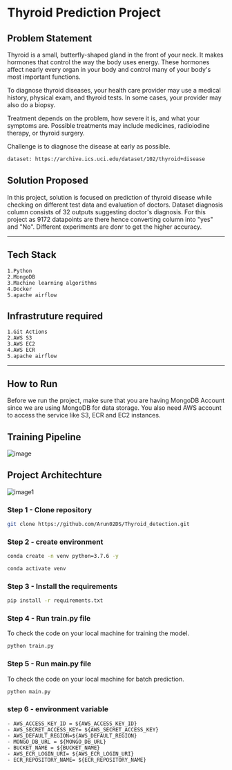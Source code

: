 # Thyroid Prediction Project

## Problem Statement
Thyroid is a small, butterfly-shaped gland in the front of your neck. It makes hormones that control the way the body uses energy. These hormones affect nearly every organ in your body and control many of your body's most important functions.

To diagnose thyroid diseases, your health care provider may use a medical history, physical exam, and thyroid tests. In some cases, your provider may also do a biopsy.

Treatment depends on the problem, how severe it is, and what your symptoms are. Possible treatments may include medicines, radioiodine therapy, or thyroid surgery.

Challenge is to diagnose the disease at early as possible.

```bash
dataset: https://archive.ics.uci.edu/dataset/102/thyroid+disease
```
## Solution Proposed
In this project, solution is focused on prediction of thyroid disease while checking on different test data and evaluation of doctors. Dataset diagnosis column consists of 32 outputs suggesting doctor's diagnosis. For this project as 9172 datapoints are there hence converting column into "yes" and "No". Different experiments are donr to get the higher accuracy.

--------

## Tech Stack
    1.Python
    2.MongoDB
    3.Machine learning algorithms
    4.Docker
    5.apache airflow

## Infrastruture required
    1.Git Actions
    2.AWS S3
    3.AWS EC2
    4.AWS ECR
    5.apache airflow

--------

## How to Run
Before we run the project, make sure that you are having MongoDB Account since we are using MongoDB for data storage. You also need AWS account to access the service like S3, ECR and EC2 instances.

## Training Pipeline

![image]([./config/workspace/Architecture/Training_pipeline.png](https://github.com/Arun02DS/Thyroid_detection/blob/main/Architecture/Project_Architechture.png?raw=true))

## Project Architechture

![image1](./config/workspace/Architecture/Project_Architechture.png)

### Step 1 - Clone repository

```bash
git clone https://github.com/Arun02DS/Thyroid_detection.git
```

### Step 2 - create environment
```bash
conda create -n venv python=3.7.6 -y
```
```bash
conda activate venv
```
### Step 3 - Install the requirements

```bash
pip install -r requirements.txt
```

### Step 4 - Run train.py file

To check the code on your local machine for training the model.

```bash
python train.py
```

### Step 5 - Run main.py file

To check the code on your local machine for batch prediction.

```bash
python main.py
```
### step 6 - environment variable
    - AWS_ACCESS_KEY_ID = ${AWS_ACCESS_KEY_ID}
    - AWS_SECRET_ACCESS_KEY= ${AWS_SECRET_ACCESS_KEY}
    - AWS_DEFAULT_REGION=${AWS_DEFAULT_REGION}
    - MONGO_DB_URL = ${MONGO_DB_URL}
    - BUCKET_NAME = ${BUCKET_NAME}
    - AWS_ECR_LOGIN_URI= ${AWS_ECR_LOGIN_URI}
    - ECR_REPOSITORY_NAME= ${ECR_REPOSITORY_NAME}

